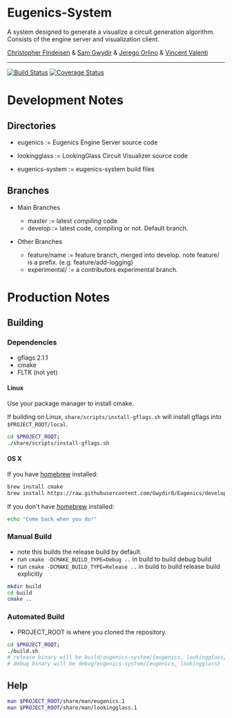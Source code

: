 # Eugenics-System
A system designed to generate a visualize a circuit generation algorithm.
Consists of the engine server and visualization client.

[Christopher Findeisen](mailto:cfindeisen7@email.tamu.edu) & [Sam Gwydir](mailto:gwydir8@gmail.com) & [Jerego Orlino](mailto:jjo498@email.tamu.edu) & [Vincent Valenti](mailto:vincentv18@email.tamu.edu)

----------
[![Build Status](https://travis-ci.org/Gwydir8/Eugenics.svg?branch=develop)](https://travis-ci.org/Gwydir8/Eugenics)
[![Coverage Status](https://coveralls.io/repos/Gwydir8/Eugenics/badge.svg)](https://coveralls.io/r/Gwydir8/Eugenics)

# Development Notes

## Directories

- eugenics := Eugenics Engine Server source code
- lookingglass := LookingGlass Circuit Visualizer source code

- eugenics-system := eugenics-system build files

## Branches

* Main Branches
  - master := latest *compiling* code
  - develop := latest code, compiling or not. Default branch.

* Other Branches
  - feature/name := feature branch, merged into develop. note feature/ is a prefix. (e.g. feature/add-logging)
  - experimental/<name> := a contributors experimental branch.

# Production Notes

## Building
### Dependencies
- gflags 2.1.1
- cmake
- FLTK (not yet)

#### Linux
Use your package manager to install cmake.

If building on Linux, `share/scripts/install-gflags.sh` will install gflags into `$PROJECT_ROOT/local`.

```bash
cd $PROJECT_ROOT;
./share/scripts/install-gflags.sh
```

#### OS X
If you have [homebrew](https://github.com/Homebrew/homebrew) installed:
```bash
brew install cmake
brew install https://raw.githubusercontent.com/Gwydir8/Eugenics/develop/share/scripts/gflags.rb
```

If you don't have [homebrew](https://github.com/Homebrew/homebrew) installed:
```bash
echo "Come back when you do!"
```

### Manual Build
- note this builds the release build by default.
- run `cmake -DCMAKE_BUILD_TYPE=Debug ..` in build to build debug build
- run `cmake -DCMAKE_BUILD_TYPE=Release ..` in build to build release build explicitly

```bash
mkdir build
cd build
cmake ..
```

### Automated Build
- PROJECT_ROOT is where you cloned the repository.
```bash
cd $PROJECT_ROOT;
./build.sh
# release binary will be build/eugenics-system/{eugenics, lookingglass}
# debug binary will be debug/eugenics-system/{eugenics, lookingglass}
```

## Help
```bash
man $PROJECT_ROOT/share/man/eugenics.1
man $PROJECT_ROOT/share/man/lookingglass.1
```
